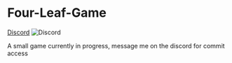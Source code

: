 # Four-Leaf-Game

[Discord](https://discord.gg/E5NmQC5Z2n) ![Discord](https://img.shields.io/discord/844050221448691722?color=%234e5d94&logo=https%3A%2F%2Fmaxcdn.icons8.com%2FShare%2Ficon%2FLogos%2Fdiscord_logo1600.png)



A small game currently in progress, message me on the discord for commit access
